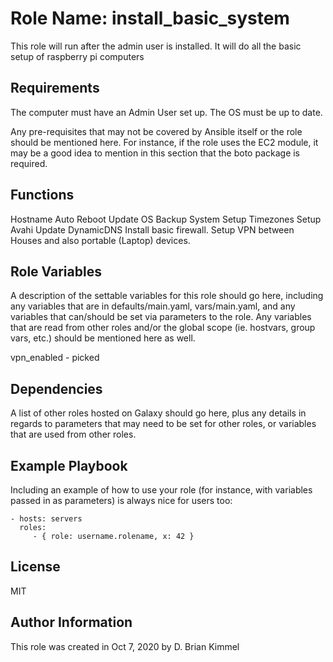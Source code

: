 # Role Name: install_basic_system

This role will run after the admin user is installed.
It will do all the basic setup of raspberry pi computers

## Requirements

The computer must have an Admin User set up.
The OS must be up to date.

Any pre-requisites that may not be covered by Ansible itself or the role should be mentioned here.
For instance, if the role uses the EC2 module, it may be a good idea to mention in this section that the boto package is required.

## Functions

Hostname
Auto Reboot
Update OS
Backup System
Setup Timezones
Setup Avahi
Update DynamicDNS
Install basic firewall.
Setup VPN between Houses and also portable (Laptop) devices.

## Role Variables

A description of the settable variables for this role should go here, including any variables that are in defaults/main.yaml, vars/main.yaml, and any variables that can/should be set via parameters to the role.
Any variables that are read from other roles and/or the global scope (ie. hostvars, group vars, etc.) should be mentioned here as well.

vpn_enabled - picked 

## Dependencies

A list of other roles hosted on Galaxy should go here, plus any details in regards to parameters that may need to be set for other roles, or variables that are used from other roles.

## Example Playbook

Including an example of how to use your role (for instance, with variables passed in as parameters) is always nice for users too:

    - hosts: servers
      roles:
         - { role: username.rolename, x: 42 }

## License

MIT

## Author Information

This role was created in Oct 7, 2020 by D. Brian Kimmel
